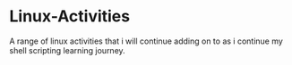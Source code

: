 # Linux-Activities

A range of linux activities that i will continue adding on to as i continue my shell scripting learning journey. 

